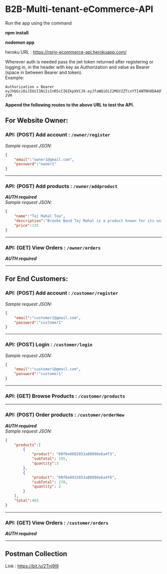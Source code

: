 # B2B-Multi-tenant-eCommerce-API

Run the app using the command 

__npm install__


__nodemon app__


heroku URL : 
https://rpriy-ecommerce-api.herokuapp.com/

Wherever auth is needed pass the jwt token returned after registering or logging in, in the header with key as Authorization and value as Bearer <token> (space in between Bearer and token).  
Example:
```
Authorization = Bearer eyJhbGciOiJIUzI1NiIsInR5cCI6IkpXVCJ9.eyJfaWQiOiI2MGY2ZTcxYTI4NTNhODA4OThlNmE0ZmUiLCJpYXQiOjE2MjY3OTM3NTR9.UWiOdht2OZcF4XEdEvIDsekfzl8IB0DiztfmC0C-2VM
```  

**Append the following routes to the above URL to test the API.**  

## For Website Owner:

### API: **(POST)** Add account : `/owner/register`  
*Sample request JSON:*  
```JSON
{
    "email":"owner1@gmail.com",
    "password":"owner1"
}
```  
---

### API: **(POST)** Add products : `/owner/addproduct`
***AUTH required***  
*Sample request JSON:*  
```JSON
{
    "name":"Taj Mahal Tea",
    "description":"Brooke Bond Taj Mahal is a product known for its unique flavor and aroma attained through the selection of the finest tea leaves available.",
    "price":135
}
``` 
---

### API: **(GET)** View Orders : `/owner/orders`
***AUTH required***  

---

## For End Customers:

### API: **(POST)** Add account : `/customer/register`
*Sample request JSON:*  
```JSON
{
    "email":"customer1@gmail.com",
    "password":"customer1"
}
```  
---

### API: **(POST)** Login : `/customer/login` 
*Sample request JSON:*  
```JSON
{
    "email":"customer1@gmail.com",
    "password":"customer1"
}
```  
---

### API: **(GET)** Browse Products : `/customer/products`
---

### API: **(POST)** Order products : `/customer/orderNew`
***AUTH required***  
*Sample request JSON:*  
```JSON
{
    "products":[
        {
            "product": "60f6e6682853a80898e6a4f3",
            "subTotal": 195,
            "quantity":3
        },
        {
            "product": "60f6e6932853a80898e6a4f6",
            "subTotal": 270,
            "quantity": 2
        }
    ],
    "total":465
}
```  
---

### API: **(GET)** View Orders : `/customer/orders`
***AUTH required***  

---

## Postman Collection
Link : https://bit.ly/2Tnj9l9
